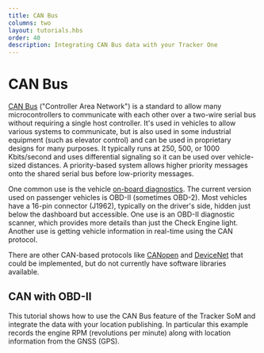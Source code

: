 ```yaml
---
title: CAN Bus
columns: two
layout: tutorials.hbs
order: 40
description: Integrating CAN Bus data with your Tracker One
---
```


# CAN Bus

 [CAN Bus](https://en.wikipedia.org/wiki/CAN_bus) ("Controller Area Network") is a standard to allow many microcontrollers to communicate with each other over a two-wire serial bus without requiring a single host controller. It's used in vehicles to allow various systems to communicate, but is also used in some industrial equipment (such as elevator control) and can be used in proprietary designs for many purposes. It typically runs at 250, 500, or 1000 Kbits/second and uses differential signaling so it can be used over vehicle-sized distances. A priority-based system allows higher priority messages onto the shared serial bus before low-priority messages.

One common use is the vehicle [on-board diagnostics](https://en.wikipedia.org/wiki/On-board_diagnostics). The current version used on passenger vehicles is OBD-II (sometimes OBD-2). Most vehicles have a 16-pin connector (J1962), typically on the driver's side, hidden just below the dashboard but accessible. One use is an OBD-II diagnostic scanner, which provides more details than just the Check Engine light. Another use is getting vehicle information in real-time using the CAN protocol.

There are other CAN-based protocols like [CANopen](https://en.wikipedia.org/wiki/CANopen) and [DeviceNet](https://en.wikipedia.org/wiki/DeviceNet) that could be implemented, but do not currently have software libraries available.

## CAN with OBD-II

This tutorial shows how to use the CAN Bus feature of the Tracker SoM and integrate the data with your location publishing. In particular this example records the engine RPM (revolutions per minute) along with location information from the GNSS (GPS).


